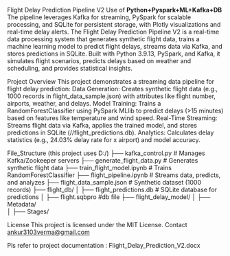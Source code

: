 Flight Delay Prediction Pipeline V2
Use of **Python+Pyspark+ML+Kafka+DB**
The pipeline leverages Kafka for streaming, PySpark for scalable processing, and SQLite for persistent storage, with Plotly visualizations and real-time delay alerts.
The Flight Delay Prediction Pipeline V2 is a real-time data processing system that generates synthetic flight data, trains a machine learning model to predict flight delays, streams data via Kafka, and stores predictions in SQLite. Built with Python 3.9.13, PySpark, and Kafka, it simulates flight scenarios, predicts delays based on weather and scheduling, and provides statistical insights.

Project Overview
This project demonstrates a streaming data pipeline for flight delay prediction:
Data Generation: Creates synthetic flight data (e.g., 1000 records in flight_data_sample.json) with attributes like flight number, airports, weather, and delays.
Model Training: Trains a RandomForestClassifier using PySpark MLlib to predict delays (>15 minutes) based on features like temperature and wind speed.
Real-Time Streaming: Streams flight data via Kafka, applies the trained model, and stores predictions in SQLite (//flight_predictions.db).
Analytics: Calculates delay statistics (e.g., 24.03% delay rate for x airport) and model accuracy.

File_Structure (this project uses D:/)
├── kafka_control.py               # Manages Kafka/Zookeeper servers
├── generate_flight_data.py        # Generates synthetic flight data
├── train_flight_model.ipynb       # Trains RandomForestClassifier
├── flight_pipeline.ipynb          # Streams data, predicts, and analyzes
├── flight_data_sample.json        # Synthetic dataset (1000 records)
├── flight_db/
│   ├── flight_predictions.db      # SQLite database for predictions
│   ├── flight.sqbpro              #db file
├── flight_delay_model/
│   ├── Metadata/   
│   ├── Stages/

License
This project is licensed under the MIT License.
Contact ankur3103verma@gmail.com

Pls refer to project documentation : Flight_Delay_Prediction_V2.docx
